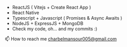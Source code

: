 - ReactJS ( Vitejs + Create React App )
- React Native 
- Typescript + Javascript ( Promises & Async Awaits )
- NodeJS + ExpressJS + MongoDB
- Check my code, oh... and my commits :)

📫 How to reach me charbelmansour005@gmail.com

<!---
charbelmansour005/charbelmansour005 is a ✨ special ✨ repository because its `README.md` (this file) appears on your GitHub profile.
You can click the Preview link to take a look at your changes.
--->

